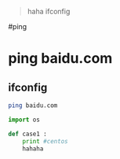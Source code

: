 > haha 
> ifconfig


#ping

# ping baidu.com

## ifconfig

```bash
ping baidu.com
```

```python
import os

def case1 :
	print #centos 
	hahaha
```
